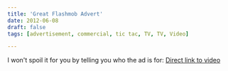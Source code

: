 ```yaml
---
title: 'Great Flashmob Advert'
date: 2012-06-08
draft: false
tags: [advertisement, commercial, tic tac, TV, TV, Video]

---
```


I won't spoil it for you by telling you who the ad is for: [Direct link to video](http://youtu.be/Sh30EIkgE4o)
